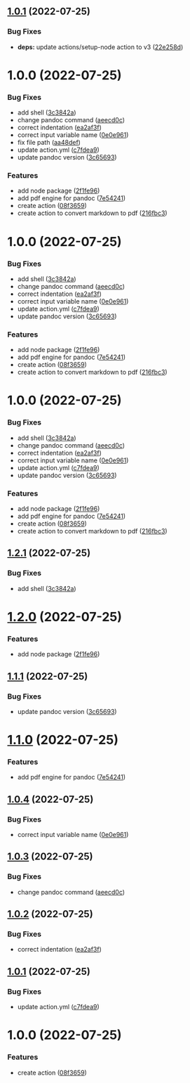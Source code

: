 ## [1.0.1](https://github.com/andrea-acampora/action-md2pdf/compare/1.0.0...1.0.1) (2022-07-25)


### Bug Fixes

* **deps:** update actions/setup-node action to v3 ([22e258d](https://github.com/andrea-acampora/action-md2pdf/commit/22e258de7f90ea4a8e025d84e0d16e2582ba6bac))

# 1.0.0 (2022-07-25)


### Bug Fixes

* add shell ([3c3842a](https://github.com/andrea-acampora/action-md2pdf/commit/3c3842ab166362dddc7cb9ccf2d8c84ee892635b))
* change pandoc command ([aeecd0c](https://github.com/andrea-acampora/action-md2pdf/commit/aeecd0ca319a3b6e4083eb6288feee2380e0d74f))
* correct indentation ([ea2af3f](https://github.com/andrea-acampora/action-md2pdf/commit/ea2af3f3679b738072c19a6864c486d0ccdb3d75))
* correct input variable name ([0e0e961](https://github.com/andrea-acampora/action-md2pdf/commit/0e0e9616fe8bc2c309c7114fa2e53c8782222404))
* fix file path ([aa48def](https://github.com/andrea-acampora/action-md2pdf/commit/aa48def58c6c16db1e6bd4ce8ea9e80196d378b9))
* update action.yml ([c7fdea9](https://github.com/andrea-acampora/action-md2pdf/commit/c7fdea96816f901c00e11e37220bd5c88ed188f7))
* update pandoc version ([3c65693](https://github.com/andrea-acampora/action-md2pdf/commit/3c65693c1966b67040ce20376f71c400d993cba7))


### Features

* add node package ([2f1fe96](https://github.com/andrea-acampora/action-md2pdf/commit/2f1fe96a0c8545577cb48f925901bfb972ec4fe3))
* add pdf engine for pandoc ([7e54241](https://github.com/andrea-acampora/action-md2pdf/commit/7e54241c0df708bcef6c6ad340bce97e0cdde713))
* create action ([08f3659](https://github.com/andrea-acampora/action-md2pdf/commit/08f365941667a1e1765e904b1b391c768c169f7a))
* create action to convert markdown to pdf ([216fbc3](https://github.com/andrea-acampora/action-md2pdf/commit/216fbc394be0fec71b2c4087b7ad13217d4cc7a8))

# 1.0.0 (2022-07-25)


### Bug Fixes

* add shell ([3c3842a](https://github.com/andrea-acampora/action-md2pdf/commit/3c3842ab166362dddc7cb9ccf2d8c84ee892635b))
* change pandoc command ([aeecd0c](https://github.com/andrea-acampora/action-md2pdf/commit/aeecd0ca319a3b6e4083eb6288feee2380e0d74f))
* correct indentation ([ea2af3f](https://github.com/andrea-acampora/action-md2pdf/commit/ea2af3f3679b738072c19a6864c486d0ccdb3d75))
* correct input variable name ([0e0e961](https://github.com/andrea-acampora/action-md2pdf/commit/0e0e9616fe8bc2c309c7114fa2e53c8782222404))
* update action.yml ([c7fdea9](https://github.com/andrea-acampora/action-md2pdf/commit/c7fdea96816f901c00e11e37220bd5c88ed188f7))
* update pandoc version ([3c65693](https://github.com/andrea-acampora/action-md2pdf/commit/3c65693c1966b67040ce20376f71c400d993cba7))


### Features

* add node package ([2f1fe96](https://github.com/andrea-acampora/action-md2pdf/commit/2f1fe96a0c8545577cb48f925901bfb972ec4fe3))
* add pdf engine for pandoc ([7e54241](https://github.com/andrea-acampora/action-md2pdf/commit/7e54241c0df708bcef6c6ad340bce97e0cdde713))
* create action ([08f3659](https://github.com/andrea-acampora/action-md2pdf/commit/08f365941667a1e1765e904b1b391c768c169f7a))
* create action to convert markdown to pdf ([216fbc3](https://github.com/andrea-acampora/action-md2pdf/commit/216fbc394be0fec71b2c4087b7ad13217d4cc7a8))

# 1.0.0 (2022-07-25)


### Bug Fixes

* add shell ([3c3842a](https://github.com/andrea-acampora/action-md2pdf/commit/3c3842ab166362dddc7cb9ccf2d8c84ee892635b))
* change pandoc command ([aeecd0c](https://github.com/andrea-acampora/action-md2pdf/commit/aeecd0ca319a3b6e4083eb6288feee2380e0d74f))
* correct indentation ([ea2af3f](https://github.com/andrea-acampora/action-md2pdf/commit/ea2af3f3679b738072c19a6864c486d0ccdb3d75))
* correct input variable name ([0e0e961](https://github.com/andrea-acampora/action-md2pdf/commit/0e0e9616fe8bc2c309c7114fa2e53c8782222404))
* update action.yml ([c7fdea9](https://github.com/andrea-acampora/action-md2pdf/commit/c7fdea96816f901c00e11e37220bd5c88ed188f7))
* update pandoc version ([3c65693](https://github.com/andrea-acampora/action-md2pdf/commit/3c65693c1966b67040ce20376f71c400d993cba7))


### Features

* add node package ([2f1fe96](https://github.com/andrea-acampora/action-md2pdf/commit/2f1fe96a0c8545577cb48f925901bfb972ec4fe3))
* add pdf engine for pandoc ([7e54241](https://github.com/andrea-acampora/action-md2pdf/commit/7e54241c0df708bcef6c6ad340bce97e0cdde713))
* create action ([08f3659](https://github.com/andrea-acampora/action-md2pdf/commit/08f365941667a1e1765e904b1b391c768c169f7a))
* create action to convert markdown to pdf ([216fbc3](https://github.com/andrea-acampora/action-md2pdf/commit/216fbc394be0fec71b2c4087b7ad13217d4cc7a8))

## [1.2.1](https://github.com/andrea-acampora/action-md2pdf/compare/1.2.0...1.2.1) (2022-07-25)


### Bug Fixes

* add shell ([3c3842a](https://github.com/andrea-acampora/action-md2pdf/commit/3c3842ab166362dddc7cb9ccf2d8c84ee892635b))

# [1.2.0](https://github.com/andrea-acampora/action-md2pdf/compare/1.1.1...1.2.0) (2022-07-25)


### Features

* add node package ([2f1fe96](https://github.com/andrea-acampora/action-md2pdf/commit/2f1fe96a0c8545577cb48f925901bfb972ec4fe3))

## [1.1.1](https://github.com/andrea-acampora/action-md2pdf/compare/1.1.0...1.1.1) (2022-07-25)


### Bug Fixes

* update pandoc version ([3c65693](https://github.com/andrea-acampora/action-md2pdf/commit/3c65693c1966b67040ce20376f71c400d993cba7))

# [1.1.0](https://github.com/andrea-acampora/action-md2pdf/compare/1.0.4...1.1.0) (2022-07-25)


### Features

* add pdf engine for pandoc ([7e54241](https://github.com/andrea-acampora/action-md2pdf/commit/7e54241c0df708bcef6c6ad340bce97e0cdde713))

## [1.0.4](https://github.com/andrea-acampora/action-md2pdf/compare/1.0.3...1.0.4) (2022-07-25)


### Bug Fixes

* correct input variable name ([0e0e961](https://github.com/andrea-acampora/action-md2pdf/commit/0e0e9616fe8bc2c309c7114fa2e53c8782222404))

## [1.0.3](https://github.com/andrea-acampora/action-md2pdf/compare/1.0.2...1.0.3) (2022-07-25)


### Bug Fixes

* change pandoc command ([aeecd0c](https://github.com/andrea-acampora/action-md2pdf/commit/aeecd0ca319a3b6e4083eb6288feee2380e0d74f))

## [1.0.2](https://github.com/andrea-acampora/action-md2pdf/compare/1.0.1...1.0.2) (2022-07-25)


### Bug Fixes

* correct indentation ([ea2af3f](https://github.com/andrea-acampora/action-md2pdf/commit/ea2af3f3679b738072c19a6864c486d0ccdb3d75))

## [1.0.1](https://github.com/andrea-acampora/action-md2pdf/compare/1.0.0...1.0.1) (2022-07-25)


### Bug Fixes

* update action.yml ([c7fdea9](https://github.com/andrea-acampora/action-md2pdf/commit/c7fdea96816f901c00e11e37220bd5c88ed188f7))

# 1.0.0 (2022-07-25)


### Features

* create action ([08f3659](https://github.com/andrea-acampora/action-md2pdf/commit/08f365941667a1e1765e904b1b391c768c169f7a))
